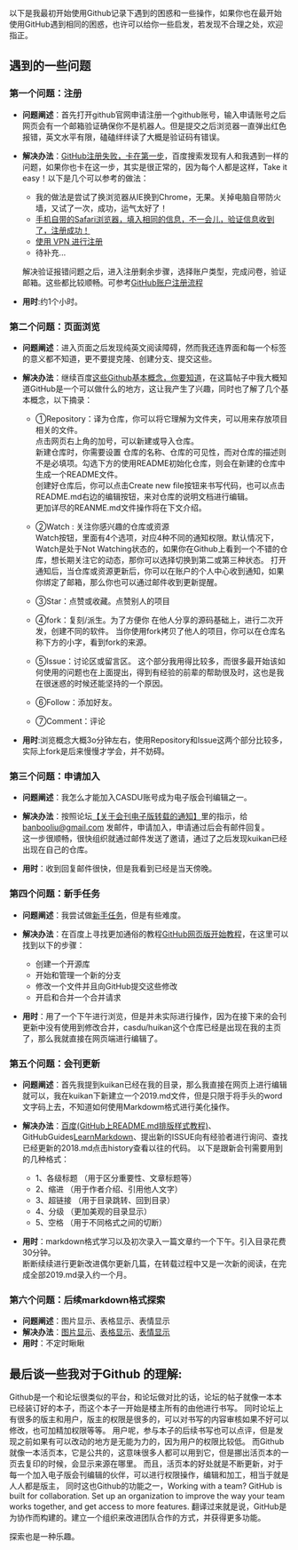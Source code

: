 以下是我最初开始使用Github记录下遇到的困惑和一些操作，如果你也在最开始使用GitHub遇到相同的困惑，也许可以给你一些启发，若发现不合理之处，欢迎指正。 

## 遇到的一些问题
### 第一个问题：注册

*  **问题阐述**：首先打开github官网申请注册一个github账号，输入申请账号之后网页会有一个邮箱验证确保你不是机器人。但是提交之后浏览器一直弹出红色报错，英文水平有限，磕磕绊绊读了大概是验证码有错误。

*  **解决办法**：[GitHub注册失败，卡在第一步](https://www.cnblogs.com/lgx211/p/10113028.html)，百度搜索发现有人和我遇到一样的问题，如果你也卡在这一步，其实是很正常的，因为每个人都是这样，Take it easy！以下是几个可以参考的做法：

   *  我的做法是尝试了换浏览器从IE换到Chrome，无果。关掉电脑自带防火墙，又试了一次，成功，运气太好了！
   *  [手机自带的Safari浏览器，填入相同的信息，不一会儿，验证信息收到了，注册成功！](https://www.cnblogs.com/lgx211/p/10113028.html)
   *  [使用 VPN 进行注册](https://blog.csdn.net/weixin_42423311/article/details/84503654)
   *  待补充...

   解决验证报错问题之后，进入注册剩余步骤，选择账户类型，完成问卷，验证邮箱。这些都比较顺畅。可参考[GitHub账户注册流程](https://blog.csdn.net/weixin_42423311/article/details/84503654)

*  **用时**:约1个小时。


### 第二个问题：页面浏览

*  **问题阐述**：进入页面之后发现纯英文阅读障碍，然而我还连界面和每一个标签的意义都不知道，更不要提克隆、创建分支、提交这些。

*  **解决办法**：继续百度[这些Github基本概念，你要知道](https://sspai.com/post/58120)，在这篇帖子中我大概知道GitHub是一个可以做什么的地方，这让我产生了兴趣，同时也了解了几个基本概念，以下摘录：
   *  ①Repository：译为仓库，你可以将它理解为文件夹，可以用来存放项目相关的文件。<br> 
      点击网页右上角的加号，可以新建或导入仓库。<br> 
      新建仓库时，你需要设置 仓库的名称、仓库的可见性，而对仓库的描述则不是必填项。勾选下方的使用README初始化仓库，则会在新建的仓库中生成一个README文件。 <br>
      创建好仓库后，你可以点击Create new file按钮来书写代码，也可以点击README.md右边的编辑按钮，来对仓库的说明文档进行编辑。<br>
      更加详尽的REANME.md文件操作将在下文介绍。<br>
   
   *  ②Watch : 关注你感兴趣的仓库或资源<br>
      Watch按钮，里面有4个选项，对应4种不同的通知权限。默认情况下，Watch是处于Not Watching状态的，如果你在Github上看到一个不错的仓库，想长期关注它的动态，那你可以选择切换到第二或第三种状态。 打开通知后，当仓库或资源更新后，你可以在账户的个人中心收到通知，如果你绑定了邮箱，那么你也可以通过邮件收到更新提醒。
   *  ③Star：点赞或收藏。点赞别人的项目
   *  ④fork：复刻/派生。为了方便你 在他人分享的源码基础上，进行二次开发，创建不同的软件。 当你使用fork拷贝了他人的项目，你可以在仓库名称下方的小字，看到fork的来源。
   *  ⑤Issue：讨论区或留言区。 这个部分我用得比较多，而很多最开始该如何使用的问题也在上面提出，得到有经验的前辈的帮助很及时，这也是我在很迷惑的时候还能坚持的一个原因。
   *  ⑥Follow：添加好友。
   *  ⑦Comment：评论

*  **用时**:浏览概念大概3o分钟左右，使用Repository和Issue这两个部分比较多，实际上fork是后来慢慢才学会，并不妨碍。

### 第三个问题：申请加入

*  **问题阐述**：我怎么才能加入CASDU账号成为电子版会刊编辑之一。
*  **解决办法**：按照论坛[【关于会刊电子版转载的通知】](http://bbs.casdu.cn/forum.php?mod=viewthread&tid=11669&extra=page%3D1)里的指示，给 banbooliu@gmail.com 发邮件，申请加入，申请通过后会有邮件回复。<br>
   这一步很顺畅，很快组织就通过邮件发送了邀请，通过了之后发现kuikan已经出现在自己的仓库。

*  **用时**：收到回复邮件很快，但是我看到已经是当天傍晚。

### 第四个问题：新手任务

*  **问题阐述**：我尝试做[新手任务](https://github.com/casdu/introduction)，但是有些难度。

*  **解决办法**：在百度上寻找更加通俗的教程[GitHub网页版开始教程](https://blog.csdn.net/wait_for_taht_day5/article/details/79587844)，在这里可以找到以下的步骤：
   * 创建一个开源库
   * 开始和管理一个新的分支
   * 修改一个文件并且向GitHub提交这些修改
   * 开启和合并一个合并请求

*  **用时**：用了一个下午进行浏览，但是并未实际进行操作，因为在接下来的会刊更新中没有使用到修改合并，casdu/huikan这个仓库已经是出现在我的主页了，那么我就直接在网页端进行编辑了。

### 第五个问题：会刊更新

*  **问题阐述**：首先我提到kuikan已经在我的目录，那么我直接在网页上进行编辑就可以，我在kuikan下新建立一个2019.md文件，但是只限于将手头的word文字码上去，不知道如何使用Markdowm格式进行美化操作。
*  **解决办法**：[百度(GitHub上README.md排版样式教程)](https://blog.csdn.net/weixin_39923425/article/details/79584378)、GitHubGuides[LearnMarkdown](https://guides.github.com/features/mastering-markdown/)、提出新的ISSUE向有经验者进行询问、查找已经更新的2018.md点击history查看以往的代码。
   以下是跟新会刊需要用到的几种格式：
   
   * 1、各级标题 （用于区分重要性、文章标题等）
   * 2、缩进 （用于作者介绍、引用他人文字）
   * 3、超链接 （用于目录跳转、回到目录）
   * 4、分级 （更加美观的目录显示）
   * 5、空格 （用于不同格式之间的切断）

*  **用时**：markdown格式学习以及初次录入一篇文章约一个下午。引入目录花费30分钟。  
          断断续续进行更新改进偶尔更新几篇，在转载过程中又是一次新的阅读，在完成全部2019.md录入约一个月。

###  第六个问题：后续markdown格式探索
*   **问题阐述**：图片显示、表格显示、表情显示
*   **解决办法**：[图片显示](https://blog.csdn.net/itmyhome1990/article/details/48765703?depth_1-utm_source=distribute.pc_relevant.none-task&utm_source=distribute.pc_relevant.none-task)、[表格显示](https://blog.csdn.net/tuxingchen6/article/details/55222951#comments)、[表情显示](https://github.com/ikatyang/emoji-cheat-sheet/blob/master/README.md#smileys--emotion)
*   **用时**：不定时瞅瞅


## 最后谈一些我对于Github 的理解:

Github是一个和论坛很类似的平台，和论坛做对比的话，论坛的帖子就像一本本已经装订好的本子，而这个本子一开始是楼主所有的由他进行书写。
同时论坛上有很多的版主和用户，版主的权限是很多的，可以对书写的内容审核如果不好可以修改，也可加精加权限等等。
用户呢，参与本子的后续书写也可以点评，但是发现之前如果有可以改动的地方是无能为力的，因为用户的权限比较低。
而Github就像一本活页本，它是公共的，这意味很多人都可以用到它，但是挪出活页本的一页去复印的时候，会显示来源在哪里。
而且，活页本的好处就是不断更新，对于每一个加入电子版会刊编辑的伙伴，可以进行权限操作，编辑和加工，相当于就是人人都是版主，
同时这也Github的功能之一，Working with a team? GitHub is built for collaboration. Set up an organization to improve the way your team works together, and get access to more features. 翻译过来就是说，GitHub是为协作而构建的。建立一个组织来改进团队合作的方式，并获得更多功能。

探索也是一种乐趣。

